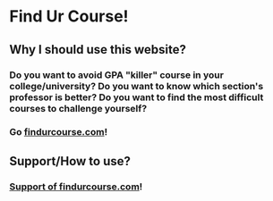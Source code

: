 # Find Ur Course!
## Why I should use this website?
### Do you want to avoid GPA "killer" course in your college/university? Do you want to know which section's professor is better? Do you want to find the most difficult courses to challenge yourself?
### Go [findurcourse.com](https://findurcourse.com)!
## Support/How to use?
### [Support of findurcourse.com](https://findurcourse.com/support.html)!
